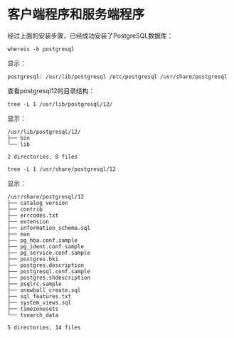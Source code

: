 客户端程序和服务端程序
===================================================================================
经过上面的安装步骤，已经成功安装了PostgreSQL数据库：
```shell
whereis -b postgresql
```
显示：
```
postgresql: /usr/lib/postgresql /etc/postgresql /usr/share/postgresql
```
查看postgresql12的目录结构：
```shell
tree -L 1 /usr/lib/postgresql/12/
```
显示：
```
/usr/lib/postgresql/12/
├── bin
└── lib

2 directories, 0 files
```
```shell
tree -L 1 /usr/share/postgresql/12
```
显示：
```
/usr/share/postgresql/12
├── catalog_version
├── contrib
├── errcodes.txt
├── extension
├── information_schema.sql
├── man
├── pg_hba.conf.sample
├── pg_ident.conf.sample
├── pg_service.conf.sample
├── postgres.bki
├── postgres.description
├── postgresql.conf.sample
├── postgres.shdescription
├── psqlrc.sample
├── snowball_create.sql
├── sql_features.txt
├── system_views.sql
├── timezonesets
└── tsearch_data

5 directories, 14 files
```